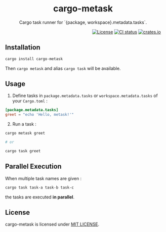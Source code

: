 <div align="center">
    <h1>
        cargo-metask
    </h1>
    <p>
        Cargo task runner for `{package, workspace}.metadata.tasks`.
    </p>
</div>

<div width="100%" align="right">
    <a href="https://github.com/kanarus/cargo-metask/blob/main/LICENSE"><img alt="License" src="https://img.shields.io/crates/l/cargo-metask.svg" /></a>
    <a href="https://github.com/kanarus/cargo-metask/actions"><img alt="CI status" src="https://github.com/kanarus/cargo-metask/actions/workflows/CI.yml/badge.svg"/></a>
    <a href="https://crates.io/crates/cargo-metask"><img alt="crates.io" src="https://img.shields.io/crates/v/cargo-metask" /></a>
</div>

## Installation

```sh
cargo install cargo-metask
```

Then `cargo metask` and alias `cargo task` will be available.

## Usage

1. Define tasks in `package.metadata.tasks` or `workspace.metadata.tasks` of your `Cargo.toml` :

```toml
[package.metadata.tasks]
greet = "echo 'Hello, metask!'"
```

2. Run a task :

```sh
cargo metask greet

# or

cargo task greet
```

## Parallel Execution

When multiple task names are given :

```sh
cargo task task-a task-b task-c
```

the tasks are executed **in parallel**.

## License

cargo-metask is licensed under [MIT LICENSE](LICENSE).
